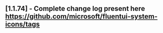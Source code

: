 ## [1.1.74] - Complete change log present here https://github.com/microsoft/fluentui-system-icons/tags